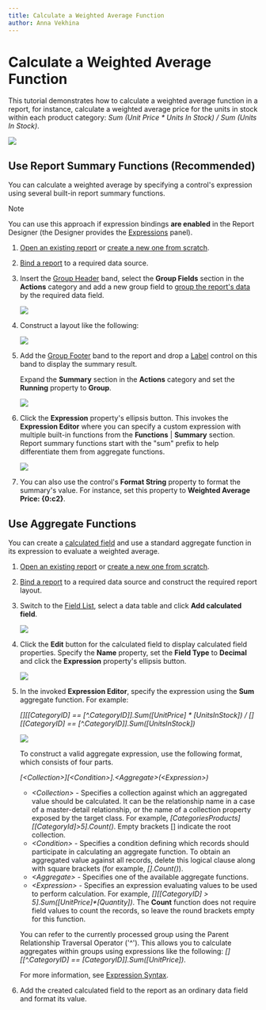```yaml
---
title: Calculate a Weighted Average Function
author: Anna Vekhina
---
```

# Calculate a Weighted Average Function

This tutorial demonstrates how to calculate a weighted average function in a report, for instance, calculate a weighted average price for the units in stock within each product category: _Sum (Unit Price * Units In Stock) / Sum (Units In Stock)_.

![](../../../../images/eurd-web-weighted-average-result.png)

## <a name="summaryfunctions"></a>Use Report Summary Functions (Recommended)
You can calculate a weighted average by specifying a control's expression using several built-in report summary functions.

> [!NOTE]
> You can use this approach if expression bindings **are enabled** in the Report Designer (the Designer provides the [Expressions](../../report-designer-tools/ui-panels/expressions-panel.md) panel).

1. [Open an existing report](../../open-reports.md) or [create a new one from scratch](../../add-new-reports.md).
2. [Bind a report](../../bind-to-data.md) to a required data source. 
3. Insert the [Group Header](../../introduction-to-banded-reports.md) band,      select the **Group Fields** section in the **Actions** category and add a      new group field to [group the report's data](../../shape-report-data/group-and-sort-data/group-data.md) by the required data field.
	
	![](../../../../images/eurd-web-shaping-count-group-data.png)
4. Construct a layout like the following:
	
	![](../../../../images/eurd-web-weighted-average-layout.png)

5. Add the [Group Footer](../../introduction-to-banded-reports.md) band to the report and drop a [Label](../../use-report-elements/use-basic-report-controls/label.md) control on this band to display the summary result.
	
	Expand the **Summary** section in the **Actions** category and set the **Running** property to **Group**.
	
	![](../../../../images/eurd-web-weighted-average-summary-running.png)

5. Click the **Expression** property's ellipsis button. This invokes the **Expression Editor** where you can specify a custom expression with multiple built-in functions from the **Functions** | **Summary** section. Report summary functions start with the "sum" prefix to help differentiate them from aggregate functions.
	
	![](../../../../images/eurd-web-weighted-average-summary-expression.png)

6. You can also use the control's **Format String** property to format the summary's value. For instance, set this property to **Weighted Average Price: {0:c2}**.

## <a name="aggregatefunctions"></a>Use Aggregate Functions
You can create a [calculated field](calculated-fields-overview.md) and use a standard aggregate function in its expression to evaluate a weighted average.

1. [Open an existing report](../../open-reports.md) or [create a new one from scratch](../../add-new-reports.md).
2. [Bind a report](../../bind-to-data.md) to a required data source and construct the required report layout.
3. Switch to the [Field List](../../report-designer-tools/ui-panels/field-list.md), select a data table and click **Add calculated field**.
	
	![](../../../../images/eurd-web-add-calculated-field.png)
4. Click the **Edit** button for the calculated field to display calculated field properties. Specify the **Name** property, set the **Field Type** to **Decimal** and click the **Expression** property's ellipsis button.
	
	![](../../../../images/eurd-web-weighted-average-calculated-field-settings.png)
5. In the invoked **Expression Editor**, specify the expression using the **Sum** aggregate function. For example:
	
	_[][[CategoryID] == [^.CategoryID]].Sum([UnitPrice] * [UnitsInStock])  / [][[CategoryID] == [^.CategoryID]].Sum([UnitsInStock])_
	
	![](../../../../images/eurd-web-weighted-average-calculated-field-expression.png)
	
	To construct a valid aggregate expression, use the following format, which consists of four parts.

    _[\<Collection>][\<Condition>].\<Aggregate>(\<Expression>)_

    * _\<Collection>_ - Specifies a collection against which an aggregated value should be calculated. It can be the relationship name in a case of a master-detail relationship, or the name of a collection property exposed by the target class. For example, _[CategoriesProducts][[CategoryId]>5].Count()_. Empty brackets [] indicate the root collection.
    * _\<Condition>_ - Specifies a condition defining which records should participate in calculating an aggregate function. To obtain an aggregated value against all records, delete this logical clause along with square brackets (for example, _[].Count()_).
    * _\<Aggregate>_ - Specifies one of the available aggregate functions.
    * _\<Expression>_ - Specifies an expression evaluating values to be used to perform calculation. For example, _[][[CategoryID] > 5].Sum([UnitPrice]*[Quantity])_. The **Count** function does not require field values to count the records, so leave the round brackets empty for this function.

    You can refer to the currently processed group using the Parent Relationship Traversal Operator ('^'). This allows you to calculate aggregates within groups using expressions like the following: _[][[^.CategoryID] == [CategoryID]].Sum([UnitPrice])_.

    For more information, see [Expression Syntax](../../use-expressions/expression-syntax.md).

6. Add the created calculated field to the report as an ordinary data field and format its value.